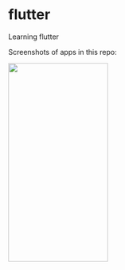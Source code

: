 # flutter
Learning flutter

Screenshots of apps in this repo:

<img src="[https://camo.githubusercontent.com/..." data-canonical-src="https://gyazo.com/eb5c5741b6a9a16c692170a41a49c858.png](https://user-images.githubusercontent.com/46302098/211889849-f6559223-00fc-4c1c-9d18-6002223dcdcd.png)" width="200" height="400" />
